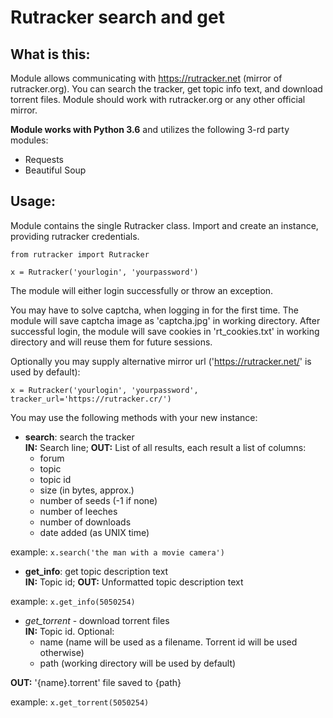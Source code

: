 # Rutracker search and get

## What is this:
Module allows communicating with https://rutracker.net (mirror of rutracker.org). You can search the tracker, get topic info text, and download torrent files. Module should work with rutracker.org or any other official mirror.

**Module works with Python 3.6** and utilizes the following 3-rd party modules:
* Requests
* Beautiful Soup

## Usage:
Module contains the single Rutracker class. Import and create an instance, providing rutracker credentials.

```
from rutracker import Rutracker

x = Rutracker('yourlogin', 'yourpassword')
```

The module will either login successfully or throw an exception.

You may have to solve captcha, when logging in for the first time. The module will save captcha image as 'captcha.jpg' in working directory.
After successful login, the module will save cookies in 'rt_cookies.txt' in working directory and will reuse them for future sessions.

Optionally you may supply alternative mirror url ('https://rutracker.net/' is used by default):
    
`x = Rutracker('yourlogin', 'yourpassword', tracker_url='https://rutracker.cr/')`

You may use the following methods with your new instance:
* **search**: search the tracker  
**IN:** Search line; **OUT:** List of all results, each result a list of columns:
	* forum
	* topic
	* topic id
	* size (in bytes, approx.)
	* number of seeds (-1 if none)
	* number of leeches
	* number of downloads
	* date added (as UNIX time)  

 example: `x.search('the man with a movie camera')`

* **get_info**: get topic description text  
**IN:** Topic id; **OUT:** Unformatted topic description text  
	
 example: `x.get_info(5050254)`

* *get_torrent* - download torrent files  
**IN:** Topic id. Optional:
	* name (name will be used as a filename. Torrent id will be used otherwise)
	* path (working directory will be used by default)   
    
 **OUT:** '{name}.torrent' file saved to {path}  
	
 example: `x.get_torrent(5050254)`
